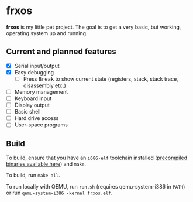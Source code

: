 # frxos

**frxos** is my little pet project. The goal is to get a very basic, but working, operating system up and running.

## Current and planned features

* [x] Serial input/output
* [x] Easy debugging
  * [ ] Press <kbd>Break</kbd> to show current state (registers, stack, stack trace, disassembly etc.)
* [ ] Memory management
* [ ] Keyboard input
* [ ] Display output
* [ ] Basic shell
* [ ] Hard drive access
* [ ] User-space programs

## Build

To build, ensure that you have an `i686-elf` toolchain installed ([precompiled binaries available here][1]) and `make`.

To build, run `make all`.

To run locally with QEMU, run `run.sh` (requires qemu-system-i386 in `PATH`) or run `qemu-system-i386 -kernel frxos.elf`.

[1]: https://github.com/lordmilko/i686-elf-tools/releases
